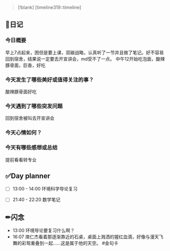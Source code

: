 > [!blank] 
> [timeline319::timeline]
## 📓日记
### 今日概要
早上7点起来，困但是要上课，双碳战略，认真听了一节并且做了笔记。好不容易回到宿舍，结果说一定要去开宣讲会，md受不了一点。
中午12开始吃泡面，酸辣豚骨面，巨香，好吃

### 今天发生了哪些美好或值得关注的事？
酸辣豚骨面好吃

### 今天遇到了哪些突发问题
回到宿舍被叫去开宣讲会

### 今天心情如何？


### 今天有哪些感想或总结
提前看看转专业

## ✅Day planner
- [ ] 13:00 - 14:00 环境科学导论复习
- [ ] 21:40 - 22:20 数学笔记



## ✏闪念
- 13:00  环境导论要复习什么啊？
- 16:07  席仁杰看着那逐渐靠近的石桌，桌面上溅洒的猩红血滴，好像与漫天飞舞的彩鸳重叠到一起……这是属于他的天空。 #金句卡

